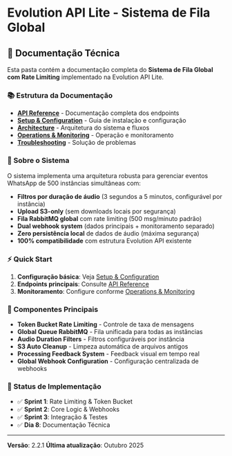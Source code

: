 # Evolution API Lite - Sistema de Fila Global

## 📖 Documentação Técnica

Esta pasta contém a documentação completa do **Sistema de Fila Global com Rate Limiting** implementado na Evolution API Lite.

### 📚 Estrutura da Documentação

- **[API Reference](./api-reference.md)** - Documentação completa dos endpoints
- **[Setup & Configuration](./setup-configuration.md)** - Guia de instalação e configuração
- **[Architecture](./architecture.md)** - Arquitetura do sistema e fluxos
- **[Operations & Monitoring](./operations-monitoring.md)** - Operação e monitoramento
- **[Troubleshooting](./troubleshooting.md)** - Solução de problemas

### 🎯 Sobre o Sistema

O sistema implementa uma arquitetura robusta para gerenciar eventos WhatsApp de 500 instâncias simultâneas com:

- **Filtros por duração de áudio** (3 segundos a 5 minutos, configurável por instância)
- **Upload S3-only** (sem downloads locais por segurança)
- **Fila RabbitMQ global** com rate limiting (500 msg/minuto padrão)
- **Dual webhook system** (dados principais + monitoramento separado)
- **Zero persistência local** de dados de áudio (máxima segurança)
- **100% compatibilidade** com estrutura Evolution API existente

### ⚡ Quick Start

1. **Configuração básica**: Veja [Setup & Configuration](./setup-configuration.md)
2. **Endpoints principais**: Consulte [API Reference](./api-reference.md)
3. **Monitoramento**: Configure conforme [Operations & Monitoring](./operations-monitoring.md)

### 🔧 Componentes Principais

- **Token Bucket Rate Limiting** - Controle de taxa de mensagens
- **Global Queue RabbitMQ** - Fila unificada para todas as instâncias
- **Audio Duration Filters** - Filtros configuráveis por instância
- **S3 Auto Cleanup** - Limpeza automática de arquivos antigos
- **Processing Feedback System** - Feedback visual em tempo real
- **Global Webhook Configuration** - Configuração centralizada de webhooks

### 🚀 Status de Implementação

- ✅ **Sprint 1**: Rate Limiting & Token Bucket
- ✅ **Sprint 2**: Core Logic & Webhooks
- ✅ **Sprint 3**: Integração & Testes
- ✅ **Dia 8**: Documentação Técnica

---

**Versão**: 2.2.1
**Última atualização**: Outubro 2025